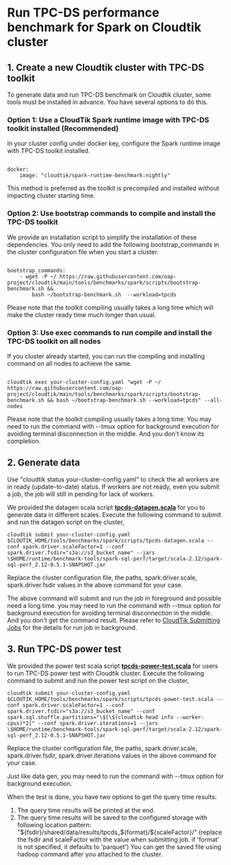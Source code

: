 # Run TPC-DS performance benchmark for Spark on Cloudtik cluster

## 1. Create a new Cloudtik cluster with TPC-DS toolkit
To generate data and run TPC-DS benchmark on Cloudtik cluster, some tools must be installed in advance.
You have several options to do this.

### Option 1: Use a CloudTik Spark runtime image with TPC-DS toolkit installed (Recommended)
In your cluster config under docker key, configure the Spark runtime image with TPC-DS toolkit installed.

```buildoutcfg

docker:
    image: "cloudtik/spark-runtime-benchmark:nightly"

```

This method is preferred as the toolkit is precompiled and installed without impacting cluster starting time.

### Option 2: Use bootstrap commands to compile and install the TPC-DS toolkit
We provide an installation script to simplify the installation of these dependencies.
You only need to add the following bootstrap_commands in the cluster configuration file when you start a cluster.
```buildoutcfg

bootstrap_commands:
    - wget -P ~/ https://raw.githubusercontent.com/oap-project/cloudtik/main/tools/benchmarks/spark/scripts/bootstrap-benchmark.sh &&
        bash ~/bootstrap-benchmark.sh  --workload=tpcds
```
Please note that the toolkit compiling usually takes a long time which will make the cluster ready time much longer than usual.

### Option 3: Use exec commands to run compile and install the TPC-DS toolkit on all nodes
If you cluster already started, you can run the compiling and installing command on all nodes to achieve the same.
```buildoutcfg

cloudtik exec your-cluster-config.yaml "wget -P ~/ https://raw.githubusercontent.com/oap-project/cloudtik/main/tools/benchmarks/spark/scripts/bootstrap-benchmark.sh && bash ~/bootstrap-benchmark.sh --workload=tpcds" --all-nodes

```

Please note that the toolkit compiling usually takes a long time.
You may need to run the command with --tmux option for background execution
for avoiding terminal disconnection in the middle. And you don't know its completion.

## 2. Generate data
Use "cloudtik status your-cluster-config.yaml" to check the all workers are in ready (update-to-date) status.
If workers are not ready, even you submit a job, the job will still in pending for lack of workers.

We provided the datagen scala script **[tpcds-datagen.scala](./scripts/tpcds-datagen.scala)** for you to generate data in different scales.
Execute the following command to submit and run the datagen script on the cluster,
```buildoutcfg
cloudtik submit your-cluster-config.yaml $CLOUTIK_HOME/tools/benchmarks/spark/scripts/tpcds-datagen.scala --conf spark.driver.scaleFactor=1 --conf spark.driver.fsdir="s3a://s3_bucket_name" --jars \$HOME/runtime/benchmark-tools/spark-sql-perf/target/scala-2.12/spark-sql-perf_2.12-0.5.1-SNAPSHOT.jar
```
Replace the cluster configuration file, the paths, spark.driver.scale, spark.driver.fsdir values in the above command for your case.

The above command will submit and run the job in foreground and possible need a long time.
you may need to run the command with --tmux option for background execution
for avoiding terminal disconnection in the middle. And you don't get the command result.
Please refer to [CloudTik Submitting Jobs](https://cloudtik.readthedocs.io/en/latest/UserGuide/AdvancedConfigurations/submitting-jobs.html) for
the details for run job in background.

## 3. Run TPC-DS power test

We provided the power test scala script **[tpcds-power-test.scala](./scripts/tpcds-power-test.scala)** for users to run TPC-DS power test with Cloudtik cluster.
Execute the following command to submit and run the power test script on the cluster,
```buildoutcfg
cloudtik submit your-cluster-config.yaml $CLOUTIK_HOME/tools/benchmarks/spark/scripts/tpcds-power-test.scala --conf spark.driver.scaleFactor=1 --conf spark.driver.fsdir="s3a://s3_bucket_name" --conf spark.sql.shuffle.partitions="\$[\$(cloudtik head info --worker-cpus)*2]" --conf spark.driver.iterations=1 --jars \$HOME/runtime/benchmark-tools/spark-sql-perf/target/scala-2.12/spark-sql-perf_2.12-0.5.1-SNAPSHOT.jar
```
Replace the cluster configuration file, the paths, spark.driver.scale, spark.driver.fsdir, spark.driver.iterations values in the above command for your case. 

Just like data gen, you may need to run the command with --tmux option for background execution.

When the test is done, you have two options to get the query time results:
1. The query time results will be printed at the end.
2. The query time results will be saved to the configured storage with following location pattern:
"${fsdir}/shared/data/results/tpcds_${format}/${scaleFactor}/"
(replace the fsdir and scaleFactor with the value when submitting job. if 'format' is not specified, it defaults to 'parquet')
You can get the saved file using hadoop command after you attached to the cluster.
